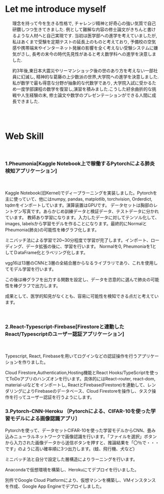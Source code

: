 # Let me introduce myself  
<ul>
理念を持って今を生きる性格で, チャレンジ精神と好奇心の強い気質で自己研鑽しつつ生きてきました. 例として難解な内容の修士論文がきちんと書けるような人材へと自己実現です. 当初は医学部への進学を考えていましたが, 私はあくまで受験を定期テストの延長上のものと考えており,  予備校の空気感や携帯端末やインターネット発展の影響を全く考えない受験システムに嫌気がさし, 長考の末今の時代先見性があると考え数学科への進学を決意しました.　

約3年後,東日本大震災やリーマンショック後の世のあり方を考えない一部社員に幻滅し, 精神的な葛藤の上少数派の世界,大学院への進学を決意しました. 私が数学で最も得意な分野が抽象的な代数学であり, 大学院入試に受かるため一度学部課程の数学を復習し,演習を積みました.こうした紆余曲折的な挑戦や人生経験の末, 修士論文や数学のプレゼンテーションができる人間に成長できました.
</ul>
<br>
<br>

# Web Skill
<br>

### 1.Pheumonia[Kaggle Notebook上で稼働するPytorchによる肺炎検知アプリケーション]
<br>
<br>
<du>
Kaggle Notebook(旧Kernel)でディープラーニングを実装しました。Pytorchを主に使っていて、他にはnumpy, pandas, matplotlib, torchvision, Orderdict, tqdmをインポートしています。演算装置はGPUです。
データセットは胸部のレントゲン写真です。あらかじめ訓練データと検証データ、テストデータに分かれています。
教師あり学習になります。入力したデータに対してテンソル化して、images, labelsから学習モデルを作ることになります。最終的にNormalとPheumonia(肺炎)の可能性を棒グラフ化します。

ミニバッチ法による学習で20~30分程度で学習が完了します。インポート、ローディング、データ拡張の後に、学習を行います。
Normalを0, Pheumoniaを1としてＤataFrame化とラベリング化します。

vgg16は13層のCNNと3層の全結合層からなるライブラリであり、これを使用してモデル学習を行います。

この後は棒グラフを出力する関数を設定し、データを恣意的に選んで肺炎の可能性を棒グラフで出力します。

成果として、医学的知見がなくとも、容易に可能性を検知できる点だと考えています。
</du>
<br>
<br>
<br>
### 2.React-Typescript-Firebase[Firestoreと連動したReact/Typescriptのユーザー認証アプリケーション]
<br>
<br>
<du>
Typescript, React, Firebaseを用いてログインなどの認証操作を行うアプリケーションを作りました。

Cloud Firestore,Authentication,Hosting機能とReact Hooks/TypeScriptを使ってToDoアプリのハンズオンを行います。具体的にはReact-router, react-dom, material-uiなどをインポートし, ReactとFirebase(Firestore)を連動して、レンダリングによりFirebaseのデータベース、Cloud Firestoreを操作し、タスク操作を行ってユーザー認証を行うようにします。

### 3.Pytorch-CNN-Heroku 〔Pytorchによる、CIFAR-10を使った学習モデルによる画像認識アプリ〕

Pytorchを使って、データセットCIFAR-10を使った学習モデルからCNN、畳み込みニューラルネットワークで画像認識を行います。「ファイルを選択」ボタンから入力された画像データから送信ボタンを押すと、推論結果を「〇％で・・・です」のように高い確率順に3つ出力します。(蛙、飛行機、犬など)

ミニバッチ法と自分で設定した層構造によりラーニングを行います。

Anacondaで仮想環境を構築し、Herokuにてデプロイを行いました。

別件でGoogle Cloud Platformにより、仮想マシンを構築し、VMインスタンスを作成、Google App Engineでデプロイしました。
</du>
  
</body>
<!---
yudaiyamashita/yudaiyamashita is a ✨ special ✨ repository because its `README.md` (this file) appears on your GitHub profile.
You can click the Preview link to take a look at your changes.
--->
